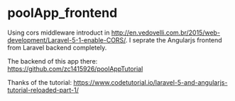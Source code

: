 # poolApp_frontend

Using cors middleware introduct in http://en.vedovelli.com.br/2015/web-development/Laravel-5-1-enable-CORS/. I seprate the Angularjs frontend from Laravel backend completely.

The backend of this app there: https://github.com/zc1415926/poolAppTutorial

Thanks of the tutorial: https://www.codetutorial.io/laravel-5-and-angularjs-tutorial-reloaded-part-1/
